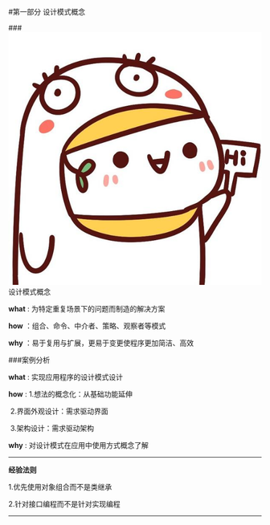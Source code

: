 #第一部分 设计模式概念



###![](https://github.com/zhuxinyu/blog/blob/master/logo.jpg)设计模式概念

**what** : 为特定重复场景下的问题而制造的解决方案

**how** ：组合、命令、中介者、策略、观察者等模式

**why** ：易于复用与扩展，更易于变更使程序更加简洁、高效



###案例分析

**what** : 实现应用程序的设计模式设计

**how** :  1.想法的概念化：从基础功能延伸

​           2.界面外观设计：需求驱动界面

​           3.架构设计：需求驱动架构

**why** : 对设计模式在应用中使用方式概念了解





------

**经验法则**

1.优先使用对象组合而不是类继承

2.针对接口编程而不是针对实现编程

------


